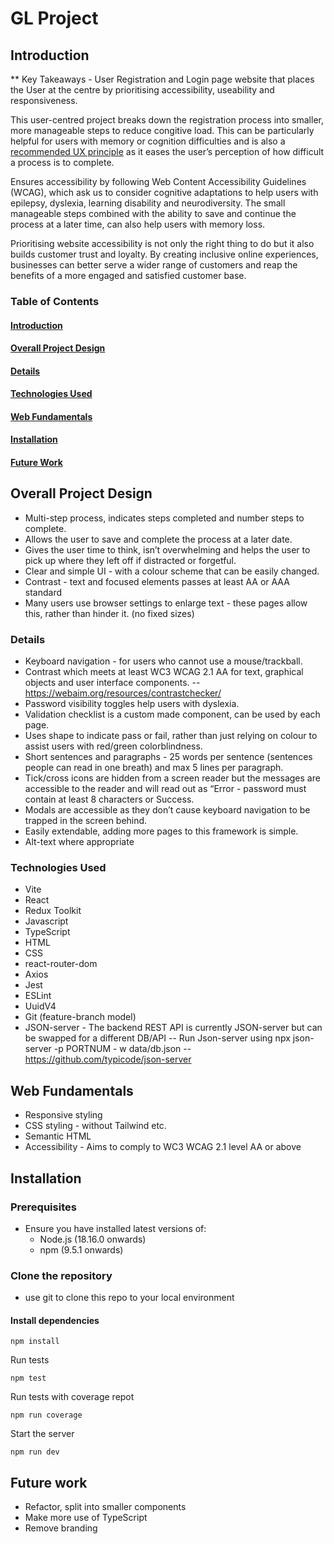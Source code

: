 # GL Project
## Introduction
** Key Takeaways - User Registration and Login page website that places the User at the centre by prioritising accessibility, useability and responsiveness.
 
This user-centred project breaks down the registration process into smaller, more manageable steps to reduce congitive load. This can be particularly helpful for users with memory or cognition difficulties and is also a [recommended UX principle](https://growth.design/psychology#cognitive-load) as it eases the user’s perception of how difficult a process is to complete. 

Ensures accessibility by following Web Content Accessibility Guidelines (WCAG), which ask us to consider cognitive adaptations to help users with epilepsy, dyslexia, learning disability and neurodiversity. The small manageable steps combined with the ability to save and continue the process at a later time, can also help users with memory loss. 

Prioritising website accessibility is not only the right thing to do but it also builds customer trust and loyalty. By creating inclusive online experiences, businesses can better serve a wider range of customers and reap the benefits of a more engaged and satisfied customer base.

### Table of Contents
#### [Introduction](https://github.com/ellohez/GL-Project/blob/main/README.md#introduction)
#### [Overall Project Design](https://github.com/ellohez/GL-Project/blob/main/README.md#overall-project-design-1)
#### [Details](https://github.com/ellohez/GL-Project/blob/main/README.md#details-1)
#### [Technologies Used](https://github.com/ellohez/GL-Project/blob/main/README.md#technologies-used-1)
#### [Web Fundamentals](https://github.com/ellohez/GL-Project/blob/main/README.md#web-fundamentals-1)
#### [Installation](https://github.com/ellohez/GL-Project/blob/main/README.md#installation-1)
#### [Future Work](https://github.com/ellohez/GL-Project/blob/main/README.md#future-work-1)

## Overall Project Design
* Multi-step process, indicates steps completed and number steps to complete.
* Allows the user to save and complete the process at a later date.
* Gives the user time to think, isn’t overwhelming and helps the user to pick up where they left off if distracted or forgetful.
* Clear and simple UI - with a colour scheme that can be easily changed.
* Contrast - text and focused elements passes at least AA or AAA standard
* Many users use browser settings to enlarge text - these pages allow this, rather than hinder it. (no fixed sizes)

### Details
* Keyboard navigation - for users who cannot use a mouse/trackball.
* Contrast which meets at least WC3 WCAG 2.1 AA for text, graphical objects and user interface components.
-- https://webaim.org/resources/contrastchecker/
* Password visibility toggles help users with dyslexia.
* Validation checklist is a custom made component, can be used by each page.
* Uses shape to indicate pass or fail, rather than just relying on colour to assist users with red/green colorblindness.
* Short sentences and paragraphs - 25 words per sentence (sentences people can read in one breath) and max 5 lines per paragraph.
* Tick/cross icons are hidden from a screen reader but the messages are accessible to the reader and will read out as “Error - password must contain at least 8 characters or Success.
* Modals are accessible as they don’t cause keyboard navigation to be trapped in the screen behind.
* Easily extendable, adding more pages to this framework is simple.
* Alt-text where appropriate

###  Technologies Used
- Vite  
- React
-   Redux Toolkit
-   Javascript
-   TypeScript
- HTML
- CSS
- react-router-dom
- Axios
- Jest
- ESLint
- UuidV4
- Git (feature-branch model)
- JSON-server - The backend REST API is currently JSON-server but can be swapped for a different DB/API
-- Run Json-server using npx json-server -p PORTNUM - w data/db.json
-- https://github.com/typicode/json-server

## Web Fundamentals

-   Responsive styling
-   CSS styling - without Tailwind etc.
-   Semantic HTML
-   Accessibility - Aims to comply to WC3 WCAG 2.1 level AA or above

## Installation

### Prerequisites

-   Ensure you have installed latest versions of:
    -   Node.js (18.16.0 onwards)
    -   npm (9.5.1 onwards)

### Clone the repository

-   use git to clone this repo to your local environment
#### Install dependencies
```
npm install

```

Run tests

```
npm test

```

Run tests with coverage repot

```
npm run coverage

```

Start the server

```
npm run dev
```

## Future work

- Refactor, split into smaller components 
- Make more use of TypeScript
- Remove branding
